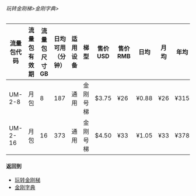 ###### 玩转金刚梯>金刚字典>
### 
|流量包代码|流量包有效期|流量包尺寸GB|日均可用（分钟） |适用设备|梯型   |售价USD|售价RMB|日均  |月均  |年均|
|---------|---------|-----------|--------------|-------|------|------|-------|-----|-----|-----|
|UM-2-8   |月包      |          8|           187|通用   |金刚号梯| $3.75|    ¥26|¥0.88|¥26  |¥315 |
|UM-2-16  |月包      |         16|           373|通用   |金刚号梯| $4.50|    ¥33|¥1.05|¥33  |¥378 |


#### 返回到
- [玩转金刚梯](https://github.com/a2zitpro/web/blob/master/LadderFree/A.md)
- [金刚字典](https://github.com/a2zitpro/web/blob/master/LadderFree/kkDictionary/KKDictionary.md)



